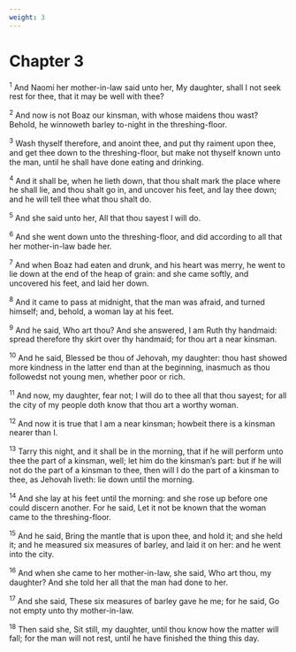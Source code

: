 ```yaml
---
weight: 3
---
```


# Chapter 3

<sup>1</sup> And Naomi her mother-in-law said unto her, My daughter, shall I not seek rest for thee, that it may be well with thee? 

<sup>2</sup> And now is not Boaz our kinsman, with whose maidens thou wast? Behold, he winnoweth barley to-night in the threshing-floor. 

<sup>3</sup> Wash thyself therefore, and anoint thee, and put thy raiment upon thee, and get thee down to the threshing-floor, but make not thyself known unto the man, until he shall have done eating and drinking. 

<sup>4</sup> And it shall be, when he lieth down, that thou shalt mark the place where he shall lie, and thou shalt go in, and uncover his feet, and lay thee down; and he will tell thee what thou shalt do. 

<sup>5</sup> And she said unto her, All that thou sayest I will do. 

<sup>6</sup> And she went down unto the threshing-floor, and did according to all that her mother-in-law bade her. 

<sup>7</sup> And when Boaz had eaten and drunk, and his heart was merry, he went to lie down at the end of the heap of grain: and she came softly, and uncovered his feet, and laid her down. 

<sup>8</sup> And it came to pass at midnight, that the man was afraid, and turned himself; and, behold, a woman lay at his feet. 

<sup>9</sup> And he said, Who art thou? And she answered, I am Ruth thy handmaid: spread therefore thy skirt over thy handmaid; for thou art a near kinsman. 

<sup>10</sup> And he said, Blessed be thou of Jehovah, my daughter: thou hast showed more kindness in the latter end than at the beginning, inasmuch as thou followedst not young men, whether poor or rich. 

<sup>11</sup> And now, my daughter, fear not; I will do to thee all that thou sayest; for all the city of my people doth know that thou art a worthy woman. 

<sup>12</sup> And now it is true that I am a near kinsman; howbeit there is a kinsman nearer than I. 

<sup>13</sup> Tarry this night, and it shall be in the morning, that if he will perform unto thee the part of a kinsman, well; let him do the kinsman’s part: but if he will not do the part of a kinsman to thee, then will I do the part of a kinsman to thee, as Jehovah liveth: lie down until the morning. 

<sup>14</sup> And she lay at his feet until the morning: and she rose up before one could discern another. For he said, Let it not be known that the woman came to the threshing-floor. 

<sup>15</sup> And he said, Bring the mantle that is upon thee, and hold it; and she held it; and he measured six measures of barley, and laid it on her: and he went into the city. 

<sup>16</sup> And when she came to her mother-in-law, she said, Who art thou, my daughter? And she told her all that the man had done to her. 

<sup>17</sup> And she said, These six measures of barley gave he me; for he said, Go not empty unto thy mother-in-law. 

<sup>18</sup> Then said she, Sit still, my daughter, until thou know how the matter will fall; for the man will not rest, until he have finished the thing this day. 


